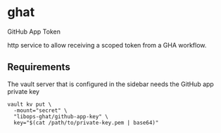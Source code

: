 # ghat

GitHub App Token

http service to allow receiving a scoped token from a GHA workflow.


## Requirements

The vault server that is configured in the sidebar needs the GitHub app private key

```
vault kv put \
  -mount="secret" \
  "libops-ghat/github-app-key" \
  key="$(cat /path/to/private-key.pem | base64)"
```
